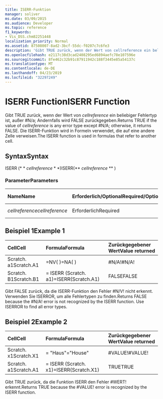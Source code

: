 ```yaml
---
title: ISERR-Funktion
manager: soliver
ms.date: 03/09/2015
ms.audience: Developer
ms.topic: reference
f1_keywords:
- Vis_DSS.chm82251448
localization_priority: Normal
ms.assetid: 87508007-8ad2-3bcf-55dc-f0207c7c6fe3
description: 'Gibt TRUE zurück, wenn der Wert von cellreference ein beliebiger Fehlertyp ist, außer #N/A; Andernfalls wird FALSE zurückgegeben. Die ISERR-Funktion wird in Formeln verwendet, die auf eine andere Zelle verweisen.'
ms.openlocfilehash: e2117c38d3cad2408295ed6894aefc78e107596e
ms.sourcegitcommit: 8fe462c32b91c87911942c188f3445e85a54137c
ms.translationtype: MT
ms.contentlocale: de-DE
ms.lasthandoff: 04/23/2019
ms.locfileid: "32297249"
---
```

# <a name="iserr-function"></a><span data-ttu-id="90bd4-104">ISERR Function</span><span class="sxs-lookup"><span data-stu-id="90bd4-104">ISERR Function</span></span>

<span data-ttu-id="90bd4-105">Gibt TRUE zurück, wenn der Wert von _cellreference_ ein beliebiger Fehlertyp ist, außer #N/a; Andernfalls wird FALSE zurückgegeben.</span><span class="sxs-lookup"><span data-stu-id="90bd4-105">Returns TRUE if the value of  _cellreference_ is any error type except #N/A; otherwise, it returns FALSE.</span></span> <span data-ttu-id="90bd4-106">Die ISERR-Funktion wird in Formeln verwendet, die auf eine andere Zelle verweisen.</span><span class="sxs-lookup"><span data-stu-id="90bd4-106">The ISERR function is used in formulas that refer to another cell.</span></span> 
  
## <a name="syntax"></a><span data-ttu-id="90bd4-107">Syntax</span><span class="sxs-lookup"><span data-stu-id="90bd4-107">Syntax</span></span>

<span data-ttu-id="90bd4-108">ISERR (\* \* *cellreference* \* \*)</span><span class="sxs-lookup"><span data-stu-id="90bd4-108">ISERR(\*\* *cellreference* \*\* )</span></span> 
  
### <a name="parameters"></a><span data-ttu-id="90bd4-109">Parameter</span><span class="sxs-lookup"><span data-stu-id="90bd4-109">Parameters</span></span>

|<span data-ttu-id="90bd4-110">**Name**</span><span class="sxs-lookup"><span data-stu-id="90bd4-110">**Name**</span></span>|<span data-ttu-id="90bd4-111">**Erforderlich/Optional**</span><span class="sxs-lookup"><span data-stu-id="90bd4-111">**Required/Optional**</span></span>|<span data-ttu-id="90bd4-112">**Datentyp**</span><span class="sxs-lookup"><span data-stu-id="90bd4-112">**Data Type**</span></span>|<span data-ttu-id="90bd4-113">**Beschreibung**</span><span class="sxs-lookup"><span data-stu-id="90bd4-113">**Description**</span></span>|
|:-----|:-----|:-----|:-----|
| <span data-ttu-id="90bd4-114">_cellreference_</span><span class="sxs-lookup"><span data-stu-id="90bd4-114">_cellreference_</span></span> <br/> |<span data-ttu-id="90bd4-115">Erforderlich</span><span class="sxs-lookup"><span data-stu-id="90bd4-115">Required</span></span>  <br/> |<span data-ttu-id="90bd4-116">**String**</span><span class="sxs-lookup"><span data-stu-id="90bd4-116">**String**</span></span> <br/> |<span data-ttu-id="90bd4-117">Bezug auf eine Zelle.</span><span class="sxs-lookup"><span data-stu-id="90bd4-117">Reference to a cell.</span></span>  <br/> |
   
## <a name="example-1"></a><span data-ttu-id="90bd4-118">Beispiel 1</span><span class="sxs-lookup"><span data-stu-id="90bd4-118">Example 1</span></span>

|<span data-ttu-id="90bd4-119">**Cell**</span><span class="sxs-lookup"><span data-stu-id="90bd4-119">**Cell**</span></span>|<span data-ttu-id="90bd4-120">**Formula**</span><span class="sxs-lookup"><span data-stu-id="90bd4-120">**Formula**</span></span>|<span data-ttu-id="90bd4-121">**Zurückgegebener Wert**</span><span class="sxs-lookup"><span data-stu-id="90bd4-121">**Value returned**</span></span>|
|:-----|:-----|:-----|
|<span data-ttu-id="90bd4-122">Scratch. a1</span><span class="sxs-lookup"><span data-stu-id="90bd4-122">Scratch.A1</span></span>  <br/> |<span data-ttu-id="90bd4-123">=NV( )</span><span class="sxs-lookup"><span data-stu-id="90bd4-123">=NA( )</span></span>  <br/> |<span data-ttu-id="90bd4-124">#N/A!</span><span class="sxs-lookup"><span data-stu-id="90bd4-124">#N/A!</span></span>  <br/> |
|<span data-ttu-id="90bd4-125">Scratch. B1</span><span class="sxs-lookup"><span data-stu-id="90bd4-125">Scratch.B1</span></span>  <br/> |<span data-ttu-id="90bd4-126">= ISERR (Scratch. a1)</span><span class="sxs-lookup"><span data-stu-id="90bd4-126">=ISERR(Scratch.A1)</span></span>  <br/> |<span data-ttu-id="90bd4-127">FALSE</span><span class="sxs-lookup"><span data-stu-id="90bd4-127">FALSE</span></span>  <br/> |
   
<span data-ttu-id="90bd4-p103">Gibt FALSE zurück, da die ISERR-Funktion den Fehler #N/V! nicht erkennt. Verwenden Sie ISERROR, um alle Fehlertypen zu finden.</span><span class="sxs-lookup"><span data-stu-id="90bd4-p103">Returns FALSE because the #N/A! error is not recognized by the ISERR function. Use ISERROR to find all error types.</span></span>
  
## <a name="example-2"></a><span data-ttu-id="90bd4-131">Beispiel 2</span><span class="sxs-lookup"><span data-stu-id="90bd4-131">Example 2</span></span>

|<span data-ttu-id="90bd4-132">**Cell**</span><span class="sxs-lookup"><span data-stu-id="90bd4-132">**Cell**</span></span>|<span data-ttu-id="90bd4-133">**Formula**</span><span class="sxs-lookup"><span data-stu-id="90bd4-133">**Formula**</span></span>|<span data-ttu-id="90bd4-134">**Zurückgegebener Wert**</span><span class="sxs-lookup"><span data-stu-id="90bd4-134">**Value returned**</span></span>|
|:-----|:-----|:-----|
|<span data-ttu-id="90bd4-135">Scratch. x1</span><span class="sxs-lookup"><span data-stu-id="90bd4-135">Scratch.X1</span></span>  <br/> |<span data-ttu-id="90bd4-136">= "Haus"</span><span class="sxs-lookup"><span data-stu-id="90bd4-136">="House"</span></span>  <br/> |<span data-ttu-id="90bd4-137">#VALUE!</span><span class="sxs-lookup"><span data-stu-id="90bd4-137">#VALUE!</span></span>  <br/> |
|<span data-ttu-id="90bd4-138">Scratch. a1</span><span class="sxs-lookup"><span data-stu-id="90bd4-138">Scratch.A1</span></span>  <br/> |<span data-ttu-id="90bd4-139">= ISERR (Scratch. x1)</span><span class="sxs-lookup"><span data-stu-id="90bd4-139">=ISERR(Scratch.X1)</span></span>  <br/> |<span data-ttu-id="90bd4-140">TRUE</span><span class="sxs-lookup"><span data-stu-id="90bd4-140">TRUE</span></span>  <br/> |
   
<span data-ttu-id="90bd4-p104">Gibt TRUE zurück, da die Funktion ISERR den Fehler #WERT! erkennt.</span><span class="sxs-lookup"><span data-stu-id="90bd4-p104">Returns TRUE because the #VALUE! error is recognized by the ISERR function.</span></span>
  


